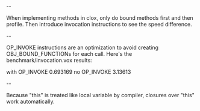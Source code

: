 --

When implementing methods in clox, only do bound methods first and then
profile. Then introduce invocation instructions to see the speed difference.

--

OP_INVOKE instructions are an optimization to avoid creating OBJ_BOUND_FUNCTIONs
for each call. Here's the benchmark/invocation.vox results:

with OP_INVOKE   0.693169
no OP_INVOKE     3.13613

--

Because "this" is treated like local variable by compiler, closures over "this"
work automatically.
